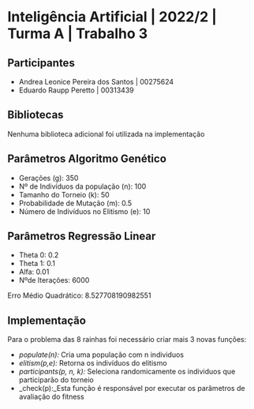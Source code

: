 # Inteligência Artificial | 2022/2 | Turma A | Trabalho 3

## Participantes
 - Andrea Leonice Pereira dos Santos | 00275624
 - Eduardo Raupp Peretto | 00313439

## Bibliotecas
  Nenhuma biblioteca adicional foi utilizada na implementação
 
## Parâmetros Algoritmo Genético
* Gerações (g): 350
* Nº de Indivíduos da população (n): 100
* Tamanho do Torneio (k): 50
* Probabilidade de Mutação (m): 0.5
* Número de Indivíduos no Elitismo (e): 10


## Parâmetros Regressão Linear 
  * Theta 0: 0.2
  * Theta 1: 0.1
  * Alfa:  0.01
  * Nºde Iterações: 6000

   Erro Médio Quadrático: 8.527708190982551

## Implementação
 Para o problema das 8 rainhas foi necessário criar mais 3 novas funções:
*  _populate(n):_ Cria uma população com n individuos
* _elitism(p,e):_ Retorna os indivíduos do elitismo
* _participants(p, n, k):_ Seleciona randomicamente os individuos que participarão do torneio
* _check(p):_Esta função é responsável por executar os parâmetros de avaliação do fitness